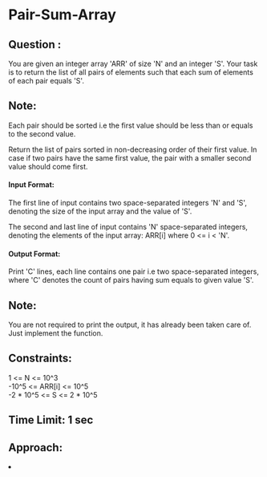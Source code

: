 # Pair-Sum-Array
## Question :
You are given an integer array 'ARR' of size 'N' and an integer 'S'. Your task is to return the list of all pairs of elements such that each sum of elements of each pair equals 'S'. <br/>
## Note:<br/>
Each pair should be sorted i.e the first value should be less than or equals to the second value. <br/>

Return the list of pairs sorted in non-decreasing order of their first value. In case if two pairs have the same first value, the pair with a smaller second value should come first.<br/>
#### Input Format:
The first line of input contains two space-separated integers 'N' and 'S', denoting the size of the input array and the value of 'S'. <br/>

The second and last line of input contains 'N' space-separated integers, denoting the elements of the input array: ARR[i] where 0 <= i < 'N'.<br/>
#### Output Format:
Print 'C' lines, each line contains one pair i.e two space-separated integers, where 'C' denotes the count of pairs having sum equals to given value 'S'. <br/>
## Note:
You are not required to print the output, it has already been taken care of. Just implement the function.<br/>
## Constraints:<br/>
1 <= N <= 10^3<br/>
-10^5 <= ARR[i] <= 10^5<br/>
-2 * 10^5 <= S <= 2 * 10^5<br/>

## Time Limit: 1 sec<br/>

## Approach:
<li/>

